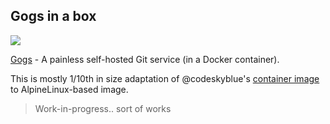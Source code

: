 ## Gogs in a box

[![](https://badge.imagelayers.io/anapsix/gogs:latest.svg)](https://imagelayers.io/?images=anapsix/gogs:latest)

[Gogs](http://gogs.io) - A painless self-hosted Git service (in a Docker container).

This is mostly 1/10th in size adaptation of @codeskyblue's [container image](https://github.com/codeskyblue/docker-gogs) to AlpineLinux-based image.

> Work-in-progress.. sort of works


